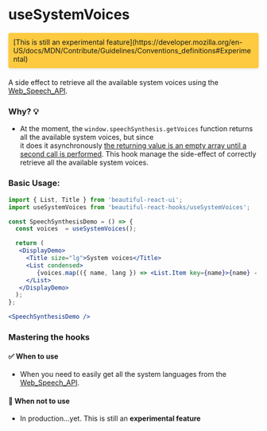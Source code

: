 # useSystemVoices

<div style="padding: 10px; margin: 20px auto; background: #FDCA40; border-radius: 4px; box-shadow: 0 2px 5px rgba(0, 0, 0, .1)">
    [This is still an experimental feature](https://developer.mozilla.org/en-US/docs/MDN/Contribute/Guidelines/Conventions_definitions#Experimental)
</div>

A side effect to retrieve all the available system voices using the [Web_Speech_API](https://developer.mozilla.org/en-US/docs/Web/API/Web_Speech_API).

### Why? 💡

- At the moment, the `window.speechSynthesis.getVoices` function returns all the available system voices, but since  
it does it asynchronously [the returning value is an empty array until a second call is performed](https://w3c.github.io/speech-api/speechapi-errata.html). 
This hook manage the side-effect of correctly retrieve all the available system voices.

### Basic Usage:

```jsx harmony
import { List, Title } from 'beautiful-react-ui';
import useSystemVoices from 'beautiful-react-hooks/useSystemVoices'; 

const SpeechSynthesisDemo = () => {
  const voices  = useSystemVoices();

  return (
   <DisplayDemo>
     <Title size="lg">System voices</Title> 
     <List condensed>
        {voices.map(({ name, lang }) => <List.Item key={name}>{name} - <small>{lang}</small></List.Item>)}
     </List>
   </DisplayDemo>
  );
};

<SpeechSynthesisDemo />
```

### Mastering the hooks

#### ✅ When to use
 
- When you need to easily get all the system languages from the [Web_Speech_API](https://developer.mozilla.org/en-US/docs/Web/API/Web_Speech_API).

#### 🛑 When not to use

- In production...yet. This is still an **experimental feature**
